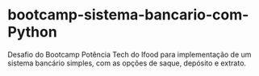 # bootcamp-sistema-bancario-com-Python
Desafio do Bootcamp Potência Tech do Ifood para implementação de um sistema bancário simples, com as opções de saque, depósito e extrato.
